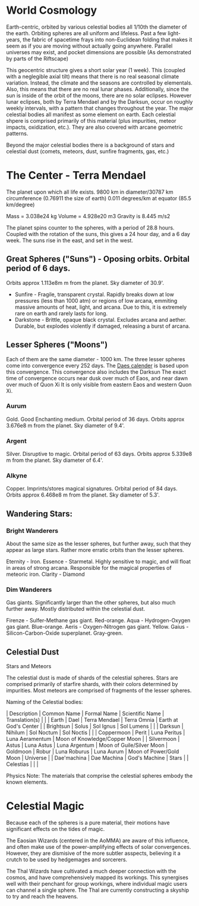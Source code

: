 # World Cosmology

Earth-centric, orbited by various celestial bodies all 1/10th the
diameter of the earth. Orbiting spheres are all uniform and lifeless.
Past a few light-years, the fabric of spacetime frays into
non-Euclidean folding that makes it seem as if you are moving without
actually going anywhere. Parallel universes may exist, and pocket
dimensions are possible (As demonstrated by parts of the Riftscape)

This geocentric structure gives a short solar year (1 week). This
(coupled with a neglegible axial tilt) means that there is no real seasonal climate
variation. Instead, the climate and the seasons are controlled by
elementals. Also, this means that there are no real lunar phases.
Additionally, since the sun is inside of the orbit of the moons, there
are no solar eclipses. However lunar eclipses, both by Terra Mendael and by the Darksun, occur on roughly weekly intervals, with a pattern that changes throughout the year. 
The major celestial bodies all manifest as some element on earth. Each
celestial shpere is comprised primarily of this material (plus
impurities, meteor impacts, oxidization, etc.). They are also covered with arcane geometric patterns.

Beyond the major celestial bodies there is a background of stars and celestial dust (comets, meteors, dust, sunfire fragments, gas, etc.)

# The Center - Terra Mendael 

The planet upon which all life exists.
9800 km in diameter/30787 km circumference (0.76911 the size of earth)
0.011 degrees/km at equator (85.5 km/degree)

Mass = 3.038e24 kg
Volume = 4.928e20 m3
Gravity is 8.445 m/s2

The planet spins counter to the spheres, with a period of 28.8 hours. Coupled with the rotation of the suns, this gives a 24 hour day, and a 6 day week.
The suns rise in the east, and set in the west.


## Great Spheres ("Suns") - Oposing orbits. Orbital period of 6 days.
Orbits approx 1.113e8m m from the planet. Sky diameter of 30.9'.

* Sunfire - Fragile, transparent crystal. Rapidly breaks down at low
pressures (less than 1000 atm) or regions of low arcana, emmiting
massive amounts of heat, light, and arcana. Due to this, it is
extremely rare on earth and rarely lasts for long.
* Darkstone - Brittle, opaque black crystal. Excludes arcana and aether.
Durable, but explodes violently if damaged, releasing a burst of arcana.

## Lesser Spheres ("Moons")

Each of them are the same diameter - 1000 km.
The three lesser spheres come into convergence every 252 days. The [Daes calender](./calender) is based upon this convergence.
This convergence also includes the Darksun
The exact time of convergence occurs near dusk over much of Eaos, and near dawn over much of Quon Xi
It is only visible from eastern Eaos and western Quon Xi.

### Aurum
Gold. Good Enchanting medium. 
Orbital period of 36 days. Orbits approx 3.676e8 m from the planet. Sky diameter of 9.4'.

### Argent
Silver. Disruptive to magic. 
Orbital period of 63 days. Orbits approx 5.339e8 m from the planet. Sky diameter of 6.4'.

### Alkyne
Copper. Imprints/stores magical signatures. 
Orbital period of 84 days. Orbits approx 6.468e8 m from the planet. Sky diameter of 5.3'.



## Wandering Stars:


### Bright Wanderers

About the same size as the lesser spheres, but further away, such that they appear as large stars. Rather more erratic orbits than the lesser spheres.

Eternity - Iron.
Essence - Starmetal. Highly sensitive to magic, and will float in areas
of strong arcana. Responsible for the magical properties of meteoric
iron.
Clarity - Diamond

### Dim Wanderers

Gas giants. Significantly larger than the other spheres, but also much further away.
Mostly distributed within the celestial dust.

Firenze - Sulfer-Methane gas giant. Red-orange.
Aqua - Hydrogen-Oxygen gas giant. Blue-orange.
Aeris - Oxygen-Nitrogen gas giant. Yellow.
Gaius - Silicon-Carbon-Oxide superplanet. Gray-green.

## Celestial Dust

Stars and Meteors

The celestial dust is made of shards of the celestial spheres. Stars
are comprised primarily of starfire shards, with their colors
determined by impurities. Most meteors are comprised of fragments of
the lesser spheres.

Naming of the Celestial bodies:

| Description | Common Name | Formal Name   | Scientific Name | Translation(s) |
|
| Earth       | Dael        | Terra Mendael | Terra Omnia     | Earth at God's Center |
| Brightsun   | Solus       | Sol Ignus     | Sol Lumens      | |
| Darksun     | Nihilum     | Sol Noctum    | Sol Noctis      | |
| Coppermoon  | Perit       | Luna Peritus  | Luna Aeramentum | Moon of Knowledge/Copper Moon |
| Silvermoon  | Astus       | Luna Astus    | Luna Argentum   | Moon of Guile/Silver Moon
| Goldmoon    | Robur       | Luna Roburus  | Luna Aurum      | Moon of Power/Gold Moon
| Universe    |             | Dae'machina   | Dae Machina     | God's Machine
| Stars       |             | Celestias     |                 |  |


Physics Note:
The materials that comprise the celestial spheres embody the known elements.

# Celestial Magic

Because each of the spheres is a pure material, their motions have significant effects on the tides of magic.

The Eaosian Wizards (centered in the AoMMA) are aware of this influence, and often make use of the power-amplifying effects of solar convergences. 
However, they are dismisive of the more subtler asspects, believing it a crutch to be used by hedgemages and sorcerers.

The Thal Wizards have cultivated a much deeper connection with the cosmos, and have comprehensively mapped its workings.
This synergises well with their penchant for group workings, where individual magic users can channel a single sphere.
The Thal are currently constructing a skyship to try and reach the heavens.